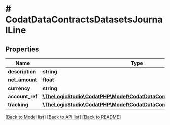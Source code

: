 # # CodatDataContractsDatasetsJournalLine

## Properties

Name | Type | Description | Notes
------------ | ------------- | ------------- | -------------
**description** | **string** |  | [optional]
**net_amount** | **float** |  |
**currency** | **string** |  | [optional]
**account_ref** | [**\TheLogicStudio\CodatPHP\Model\CodatDataContractsDatasetsAccountRef**](CodatDataContractsDatasetsAccountRef.md) |  | [optional]
**tracking** | [**\TheLogicStudio\CodatPHP\Model\CodatDataContractsDatasetsTracking**](CodatDataContractsDatasetsTracking.md) |  | [optional]

[[Back to Model list]](../../README.md#models) [[Back to API list]](../../README.md#endpoints) [[Back to README]](../../README.md)
